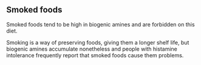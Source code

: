 <a name="smoked"></a>
## Smoked foods

Smoked foods tend to be high in biogenic amines and are forbidden on this diet.

Smoking is a way of preserving foods, giving them a longer shelf life, but biogenic amines accumulate nonetheless and people with histamine intolerance frequently report that smoked foods cause them problems.